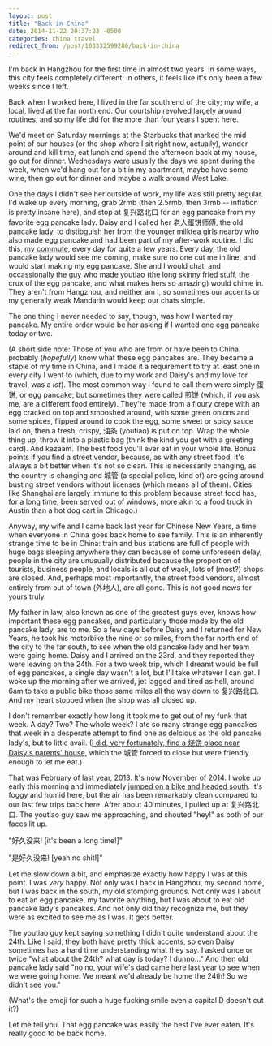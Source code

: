 ```yaml
---
layout: post
title: "Back in China"
date: 2014-11-22 20:37:23 -0500
categories: china travel
redirect_from: /post/103332599286/back-in-china
---
```


I'm back in Hangzhou for the first time in almost two years. In some ways, this city feels completely different; in others, it feels like it's only been a few weeks since I left. 

Back when I worked here, I lived in the far south end of the city; my wife, a local, lived at the far north end. Our courtship revolved largely around routines, and so my life did for the more than four years I spent here. 

We'd meet on Saturday mornings at the Starbucks that marked the mid point of our houses (or the shop where I sit right now, actually), wander around and kill time, eat lunch and spend the afternoon back at my house, go out for dinner. Wednesdays were usually the days we spent during the week, when we'd hang out for a bit in my apartment, maybe have some wine, then go out for dinner and maybe a walk around West Lake.

One the days I didn't see her outside of work, my life was still pretty regular. I'd wake up every morning, grab 2rmb (then 2.5rmb, then 3rmb -- inflation is pretty insane here), and stop at 复兴路北口 for an egg pancake from my favorite egg pancake lady. Daisy and I called her 老人蛋饼师傅, the old pancake lady, to distibguish her from the younger milktea girls nearby who also made egg pancake and had been part of my after-work routine. I did this, [my commute](http://vimeo.com/23712057), every day for quite a few years. Every day, the old pancake lady would see me coming, make sure no one cut me in line, and would start making my egg pancake. She and I would chat, and occassionally the guy who made youtiao (the long skinny fried stuff, the crux of the egg pancake, and what makes hers so amazing) would chime in. They aren't from Hangzhou, and neither am I, so sometimes our accents or my generally weak Mandarin would keep our chats simple. 

The one thing I never needed to say, though, was how I wanted my pancake. My entire order would be her asking if I wanted one egg pancake today or two.

(A short side note: Those of you who are from or have been to China probably (_hopefully_) know what these egg pancakes are. They became a staple of my time in China, and I made it a requirement to try at least one in every city I went to (which, due to my work and Daisy's and my love for travel, was a _lot_). The most common way I found to call them were simply 蛋饼, or egg pancake, but sometimes they were called 煎饼 (which, if you ask me, are a different food entirely). They're made from a floury crepe with an egg cracked on top and smooshed around, with some green onions and some spices, flipped around to cook the egg, some sweet or spicy sauce laid on, then a fresh, crispy, 油条 (youtiao) is put on top. Wrap the whole thing up, throw it into a plastic bag (think the kind you get with a greeting card). And kazaam. The best food you'll ever eat in your whole life. Bonus points if you find a street vendor, because, as with any street food, it's always a bit better when it's not so clean. This is necessarily changing, as the country is changing and 城管 (a special police, kind of) are going around busting street vendors without licenses (which means all of them). Cities like Shanghai are largely immune to this problem because street food has, for a long time, been served out of windows, more akin to a food truck in Austin than a hot dog cart in Chicago.)

Anyway, my wife and I came back last year for Chinese New Years, a time when everyone in China goes back home to see family. This is an inherently strange time to be in China: train and bus stations are full of people with huge bags sleeping anywhere they can because of some unforeseen delay, people in the city are unusually distributed because the proportion of tourists, business people, and locals is all out of wack, lots of (most?) shops are closed. And, perhaps most importantly, the street food vendors, almost entirely from out of town (外地人), are all gone. This is not good news for yours truly.

My father in law, also known as one of the greatest guys ever, knows how important these egg pancakes, and particularly those made by the old pancake lady, are to me. So a few days before Daisy and I returned for New Years, he took his motorbike the nine or so miles, from the far north end of the city to the far south, to see when the old pancake lady and her team were going home. Daisy and I arrived on the 23rd, and they reported they were leaving on the 24th. For a two week trip, which I dreamt would be full of egg pancakes, a single day wasn't a lot, but I'll take whatever I can get. I woke up the morning after we arrived, jet lagged and tired as hell, around 6am to take a public bike those same miles all the way down to 复兴路北口. And my heart stopped when the shop was all closed up.

I don't remember exactly how long it took me to get out of my funk that week. A day? Two? The whole week? I ate so many strange egg pancakes that week in a desperate attempt to find one as delcious as the old pancake lady's, but to little avail. ([I did, very fortunately, find a 烧饼 place near Daisy's parents' house](http://petercompernolle.com/43267254464/good-bye-my-sweet-love-ill-see-you-next-year), which the 城管 forced to close but were friendly enough to let me eat.)

That was February of last year, 2013. It's now November of 2014. I woke up early this morning and immediately [jumped on a bike and headed south](http://www.strava.com/activities/222139906). It's foggy and humid here, but the air has been remarkably clean compared to our last few trips back here. After about 40 minutes, I pulled up at 复兴路北口. The youtiao guy saw me approaching, and shouted "hey!" as both of our faces lit up. 

"好久没来! [it's been a long time!]" 

"是好久没来! [yeah no shit!]" 

Let me slow down a bit, and emphasize exactly how happy I was at this point. I was _very_ happy. Not only was I back in Hangzhou, my second home, but I was back in the south, my old stomping grounds. Not only was I about to eat an egg pancake, my favorite anything, but I was about to eat old pancake lady's pancakes. And not only did they recognize me, but they were as excited to see me as I was. It gets better.

The youtiao guy kept saying something I didn't quite understand about the 24th. Like I said, they both have pretty thick accents, so even Daisy sometimes has a hard time understanding what they say. I asked once or twice "what about the 24th? what day is today? I dunno..." And then old pancake lady said "no no, your wife's dad came here last year to see when we were going home. We meant we'd already be home the 24th! So we didn't see you."

(What's the emoji for such a huge fucking smile even a capital D doesn't cut it?)

Let me tell you. That egg pancake was easily the best I've ever eaten. It's really good to be back home.

